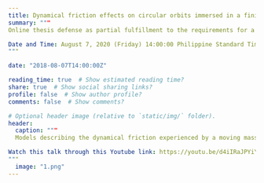 ```yaml
---
title: Dynamical friction effects on circular orbits immersed in a finite gaseous background
summary: """
Online thesis defense as partial fulfillment to the requirements for a masteral degree in Physics from the National Institute of Physics, University of the Philippines Diliman.

Date and Time: August 7, 2020 (Friday) 14:00:00 Philippine Standard Time (UTC +8:00)
"""

date: "2018-08-07T14:00:00Z"

reading_time: true  # Show estimated reading time?
share: true  # Show social sharing links?
profile: false  # Show author profile?
comments: false  # Show comments?

# Optional header image (relative to `static/img/` folder).
header:
  caption: """
  Models describing the dynamical friction experienced by a moving massive object involve an assumption that, throughout its trajectory, the background medium is infinite; that  is, the characteristic length of the background is much larger than the orbital radius. However, in most cases, astrophysical objects like planets and stars evolve in gaseous disks whose dimensions are finite. In this thesis, we derived an expression for the hydrodynamical drag experienced by a point particle moving through a finite fluid background with cylindrical symmetry. We assume in this method that the particle has completed several orbits before measuring the force exerted.

Watch this talk through this Youtube link: https://youtu.be/d4iIRaJPYiY
"""
  image: "1.png"
---
```

